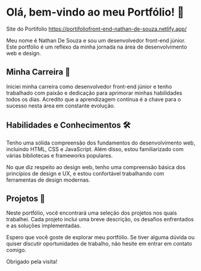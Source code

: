 # Olá, bem-vindo ao meu Portfólio! 👋

Site do Portifolio
https://portifoliofront-end-nathan-de-souza.netlify.app/

Meu nome é Nathan De Souza e sou um desenvolvedor front-end júnior. Este portfólio é um reflexo da minha jornada na área de desenvolvimento web e design.

## Minha Carreira 🚀

Iniciei minha carreira como desenvolvedor front-end júnior e tenho trabalhado com paixão e dedicação para aprimorar minhas habilidades todos os dias. Acredito que a aprendizagem contínua é a chave para o sucesso nesta área em constante evolução.

## Habilidades e Conhecimentos 🛠️

Tenho uma sólida compreensão dos fundamentos do desenvolvimento web, incluindo HTML, CSS e JavaScript. Além disso, estou familiarizado com várias bibliotecas e frameworks populares.

No que diz respeito ao design web, tenho uma compreensão básica dos princípios de design e UX, e estou confortável trabalhando com ferramentas de design modernas.

## Projetos 💼

Neste portfólio, você encontrará uma seleção dos projetos nos quais trabalhei. Cada projeto inclui uma breve descrição, os desafios enfrentados e as soluções implementadas.

Espero que você goste de explorar meu portfólio. Se tiver alguma dúvida ou quiser discutir oportunidades de trabalho, não hesite em entrar em contato comigo.

Obrigado pela visita!
